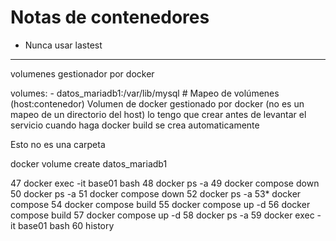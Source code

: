 # Notas de contenedores

- Nunca usar lastest

---

volumenes gestionador por docker

   volumes: 
      - datos_mariadb1:/var/lib/mysql # Mapeo de volúmenes (host:contenedor)
      Volumen de docker gestionado por docker (no es un mapeo de un directorio del host)
      lo tengo que crear antes de levantar el servicio
      cuando haga docker build se crea automaticamente
      

Esto no es una carpeta 

docker volume create datos_mariadb1

   47  docker exec -it base01 bash
   48  docker ps -a
   49  docker compose down
   50  docker ps -a
   51  docker compose down
   52  docker ps -a
   53* docker compose
   54  docker compose build
   55  docker compose up -d
   56  docker compose build
   57  docker compose up -d
   58  docker ps -a
   59  docker exec -it base01 bash
   60  history